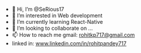 - 👋 Hi, I’m @SeRious17
- 👀 I’m interested in Web development
- 🌱 I’m currently learning React-Native
- 💞️ I’m looking to collaborate on ...
- 📫 How to reach me gmail: rohitkp717@gmail.com 
- linked in: www.linkedin.com/in/rohitpandey717


<!---
SeRious17/SeRious17 is a ✨ special ✨ repository because its `README.md` (this file) appears on your GitHub profile.
You can click the Preview link to take a look at your changes.
--->
